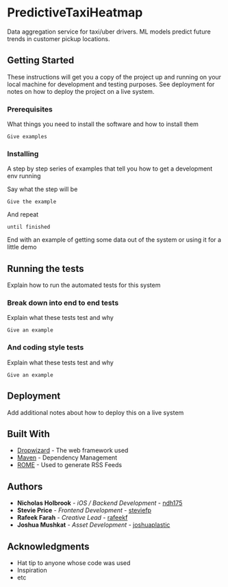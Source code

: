 # PredictiveTaxiHeatmap

Data aggregation service for taxi/uber drivers. ML models predict future trends in customer pickup locations.

## Getting Started

These instructions will get you a copy of the project up and running on your local machine for development and testing purposes. See deployment for notes on how to deploy the project on a live system.

### Prerequisites

What things you need to install the software and how to install them

```
Give examples
```

### Installing

A step by step series of examples that tell you how to get a development env running

Say what the step will be

```
Give the example
```

And repeat

```
until finished
```

End with an example of getting some data out of the system or using it for a little demo

## Running the tests

Explain how to run the automated tests for this system

### Break down into end to end tests

Explain what these tests test and why

```
Give an example
```

### And coding style tests

Explain what these tests test and why

```
Give an example
```

## Deployment

Add additional notes about how to deploy this on a live system

## Built With

* [Dropwizard](http://www.dropwizard.io/1.0.2/docs/) - The web framework used
* [Maven](https://maven.apache.org/) - Dependency Management
* [ROME](https://rometools.github.io/rome/) - Used to generate RSS Feeds

## Authors

* **Nicholas Holbrook** - *iOS / Backend Development* - [ndh175](https://github.com/ndh175)
* **Stevie Price** - *Frontend Development* - [steviefp](https://github.com/steviefp)
* **Rafeek Farah** - *Creative Lead* - [rafeekf](https://github.com/rafeekf)
* **Joshua Mushkat** - *Asset Development* - [joshuaplastic](https://github.com/joshuaplastic)

## Acknowledgments

* Hat tip to anyone whose code was used
* Inspiration
* etc
